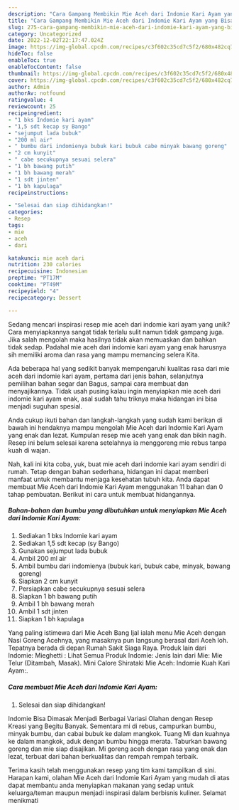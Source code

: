 ```yaml
---
description: "Cara Gampang Membikin Mie Aceh dari Indomie Kari Ayam yang Bisa Manjain Lidah"
title: "Cara Gampang Membikin Mie Aceh dari Indomie Kari Ayam yang Bisa Manjain Lidah"
slug: 275-cara-gampang-membikin-mie-aceh-dari-indomie-kari-ayam-yang-bisa-manjain-lidah
category: Uncategorized
date: 2022-12-02T22:17:47.024Z
image: https://img-global.cpcdn.com/recipes/c3f602c35cd7c5f2/680x482cq70/mie-aceh-dari-indomie-kari-ayam-foto-resep-utama.jpg
hideToc: false
enableToc: true
enableTocContent: false
thumbnail: https://img-global.cpcdn.com/recipes/c3f602c35cd7c5f2/680x482cq70/mie-aceh-dari-indomie-kari-ayam-foto-resep-utama.jpg
cover: https://img-global.cpcdn.com/recipes/c3f602c35cd7c5f2/680x482cq70/mie-aceh-dari-indomie-kari-ayam-foto-resep-utama.jpg
author: Admin
authorAv: notfound
ratingvalue: 4
reviewcount: 25
recipeingredient:
- "1 bks Indomie kari ayam"
- "1,5 sdt kecap sy Bango"
- "sejumput lada bubuk"
- "200 ml air"
- " bumbu dari indomienya bubuk kari bubuk cabe minyak bawang goreng"
- "2 cm kunyit"
- " cabe secukupnya sesuai selera"
- "1 bh bawang putih"
- "1 bh bawang merah"
- "1 sdt jinten"
- "1 bh kapulaga"
recipeinstructions:

- "Selesai dan siap dihidangkan!"
categories:
- Resep
tags:
- mie
- aceh
- dari

katakunci: mie aceh dari 
nutrition: 230 calories
recipecuisine: Indonesian
preptime: "PT17M"
cooktime: "PT49M"
recipeyield: "4"
recipecategory: Dessert

---
```





Sedang mencari inspirasi resep mie aceh dari indomie kari ayam yang unik? Cara menyiapkannya sangat tidak terlalu sulit namun tidak gampang juga. Jika salah mengolah maka hasilnya tidak akan memuaskan dan bahkan tidak sedap. Padahal mie aceh dari indomie kari ayam yang enak harusnya sih memiliki aroma dan rasa yang mampu memancing selera Kita.





Ada beberapa hal yang sedikit banyak mempengaruhi kualitas rasa dari mie aceh dari indomie kari ayam, pertama dari jenis bahan, selanjutnya pemilihan bahan segar dan Bagus, sampai cara membuat dan menyajikannya. Tidak usah pusing kalau ingin menyiapkan mie aceh dari indomie kari ayam enak,      asal sudah tahu triknya maka hidangan ini bisa menjadi suguhan spesial.














Anda cukup ikuti bahan dan langkah-langkah yang sudah kami berikan di bawah ini hendaknya mampu mengolah Mie Aceh dari Indomie Kari Ayam yang enak dan lezat. Kumpulan resep mie aceh yang enak dan bikin nagih. Resep ini belum selesai karena setelahnya ia menggoreng mie rebus tanpa kuah di wajan.






Nah, kali ini kita coba, yuk, buat mie aceh dari indomie kari ayam sendiri di rumah. Tetap dengan bahan sederhana, hidangan ini dapat memberi manfaat untuk membantu menjaga kesehatan tubuh kita. Anda dapat membuat Mie Aceh dari Indomie Kari Ayam menggunakan 11 bahan dan 0 tahap pembuatan. Berikut ini cara untuk membuat hidangannya.

<!--inarticleads1-->

##### Bahan-bahan dan bumbu yang dibutuhkan untuk menyiapkan Mie Aceh dari Indomie Kari Ayam:

1. Sediakan 1 bks Indomie kari ayam
1. Sediakan 1,5 sdt kecap (sy Bango)
1. Gunakan sejumput lada bubuk
1. Ambil 200 ml air
1. Ambil  bumbu dari indomienya (bubuk kari, bubuk cabe, minyak, bawang goreng)
1. Siapkan 2 cm kunyit
1. Persiapkan  cabe secukupnya sesuai selera
1. Siapkan 1 bh bawang putih
1. Ambil 1 bh bawang merah
1. Ambil 1 sdt jinten
1. Siapkan 1 bh kapulaga


Yang paling istimewa dari Mie Aceh Bang Ijal ialah menu Mie Aceh dengan Nasi Goreng Acehnya, yang masaknya pun langsung berasal dari Aceh loh. Tepatnya berada di depan Rumah Sakit Siaga Raya. Produk lain dari Indomie: Mieghetti : Lihat Semua Produk Indomie: Jenis lain dari Mie: Mie Telur (Ditambah, Masak). Mini Calore Shirataki Mie Aceh: Indomie Kuah Kari Ayam:. 

<!--inarticleads2-->

##### Cara membuat Mie Aceh dari Indomie Kari Ayam:


1. Selesai dan siap dihidangkan!

Indomie Bisa Dimasak Menjadi Berbagai Variasi Olahan dengan Resep Kreasi yang Begitu Banyak. Sementara mi di rebus, campurkan bumbu, minyak bumbu, dan cabai bubuk ke dalam mangkok. Tuang Mi dan kuahnya ke dalam mangkok, aduk dengan bumbu hingga merata. Taburkan bawang goreng dan mie siap disajikan. Mi goreng aceh dengan rasa yang enak dan lezat, terbuat dari bahan berkualitas dan rempah rempah terbaik. 

Terima kasih telah menggunakan resep yang tim kami tampilkan di sini. Harapan kami, olahan Mie Aceh dari Indomie Kari Ayam yang mudah di atas dapat membantu anda menyiapkan makanan yang sedap untuk keluarga/teman maupun menjadi inspirasi dalam berbisnis kuliner. Selamat menikmati
